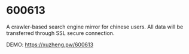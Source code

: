 600613
======

A crawler-based search engine mirror for chinese users. All data will be transferred through SSL secure connection.


DEMO: https://xuzheng.pw/600613
